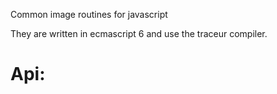 Common image routines for javascript

They are written in ecmascript 6 and use the traceur compiler.



Api:
========
